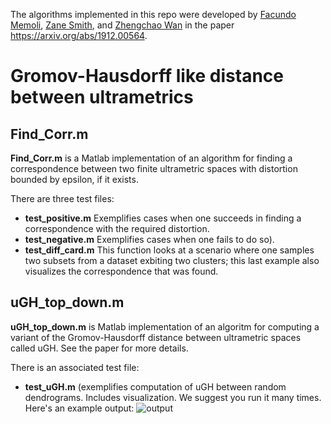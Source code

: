 The algorithms implemented in this repo were developed by [Facundo Memoli](https://people.math.osu.edu/memolitechera.1/), [Zane Smith](https://github.com/Zane3G), and [Zhengchao Wan](https://math.osu.edu/people/wan.252-0) in the paper https://arxiv.org/abs/1912.00564.

# Gromov-Hausdorff like distance between ultrametrics
## Find_Corr.m
**Find_Corr.m** is a Matlab implementation of an algorithm for finding a correspondence between two finite ultrametric spaces with distortion bounded by epsilon, if it exists.


There are three test files: 
- **test_positive.m** Exemplifies cases when one succeeds in finding a correspondence with the required distortion. 
- **test_negative.m** Exemplifies cases when one fails to do so). 
- **test_diff_card.m** This function looks at a scenario where one samples two subsets from a dataset exbiting two clusters; 
this last example also visualizes the correspondence that was found.

## uGH_top_down.m
**uGH_top_down.m** is Matlab implementation of an algoritm for computing a variant of the Gromov-Hausdorff distance between ultrametric spaces called uGH. See the paper for more details. 

There is an associated test file:
- **test_uGH.m** (exemplifies computation of uGH between random dendrograms. Includes visualization. We suggest you run it many times. Here's an example output:
![output](https://github.com/ndag/ultrametrics/blob/master/dendros.png)

